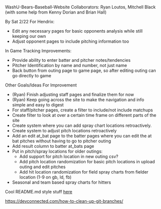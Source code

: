 WashU-Bears-Baseball-Website
Collaborators: Ryan Loutos, Mitchell Black (with some help from Kenny Dorian and Brian Hall)

By Sat 2/22 For Hendrix:
- Edit any necessary pages for basic opponents analysis while still keeping our own
- Adjust opponent pages to include pitching information too

In Game Tracking Improvements:
- Provide ability to enter batter and pitcher notes/tendencies
- Pitcher Identification by name and number, not just name
- Back button from outing page to game page, so after editing outing can go directly to game

Other Goals/Ideas For Improvement
- (Ryan) Finish adjusting staff pages and finalize them for now
- (Ryan) Keep going across the site to make the navigation and info simple and easy to digest
- For staff/pitcher pages, create a filter to include/not include matchups
- Create filter to look at over a certain time frame on different parts of the site
- Create system where you can add spray chart locations retroactively. 
- Create system to adjust pitch locations retroactively
- Add an edit at_bat page to the batter pages where you can edit the at bat pitches without having to go to pitcher outing
- Add result column to batter at_bats page
- Put in pitch/spray locations for older outings:
  - Add support for pitch location in new outing csv?
  - Add pitch location randomization for basic pitch locations in upload outing and edit pitches
  - Add hit location randomization for field spray charts from fielder location (1-9 on gb, ld, fb)
- Seasonal and team based spray charts for hitters

Cool README.md style stuff [here](https://help.github.com/en/github/writing-on-github/basic-writing-and-formatting-syntax)

https://devconnected.com/how-to-clean-up-git-branches/
